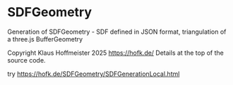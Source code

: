 # SDFGeometry
Generation of SDFGeometry - SDF defined in JSON format,  triangulation of a three.js BufferGeometry

 Copyright Klaus Hoffmeister 2025   https://hofk.de/  Details at the top of the source code. 


 try https://hofk.de/SDFGeometry/SDFGenerationLocal.html
